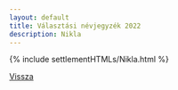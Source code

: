 ```yaml
---
layout: default
title: Választási névjegyzék 2022
description: Nikla
---
```


{% include settlementHTMLs/Nikla.html %}

[Vissza](./)